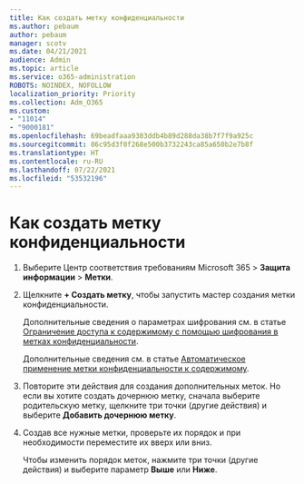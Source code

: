 ```yaml
---
title: Как создать метку конфиденциальности
ms.author: pebaum
author: pebaum
manager: scotv
ms.date: 04/21/2021
audience: Admin
ms.topic: article
ms.service: o365-administration
ROBOTS: NOINDEX, NOFOLLOW
localization_priority: Priority
ms.collection: Adm_O365
ms.custom:
- "11014"
- "9000181"
ms.openlocfilehash: 69beadfaaa9303ddb4b89d288da38b7f7f9a925c
ms.sourcegitcommit: 86c95d3f0f268e500b3732243ca85a650b2e7b8f
ms.translationtype: HT
ms.contentlocale: ru-RU
ms.lasthandoff: 07/22/2021
ms.locfileid: "53532196"
---
```

# <a name="how-to-create-a-sensitivity-label"></a>Как создать метку конфиденциальности

1. Выберите Центр соответствия требованиям Microsoft 365 > **Защита информации** > **Метки**.

1. Щелкните **+ Создать метку**, чтобы запустить мастер создания метки конфиденциальности.

    Дополнительные сведения о параметрах шифрования см. в статье [Ограничение доступа к содержимому с помощью шифрования в метках конфиденциальности](https://go.microsoft.com/fwlink/?linkid=2106331).

    Дополнительные сведения см. в статье [Автоматическое применение метки конфиденциальности к содержимому](https://go.microsoft.com/fwlink/?linkid=2105837).

1. Повторите эти действия для создания дополнительных меток. Но если вы хотите создать дочернюю метку, сначала выберите родительскую метку, щелкните три точки (другие действия) и выберите **Добавить дочернюю метку**.

1. Создав все нужные метки, проверьте их порядок и при необходимости переместите их вверх или вниз. 
    
    Чтобы изменить порядок меток, нажмите три точки (другие действия) и выберите параметр **Выше** или **Ниже**.
